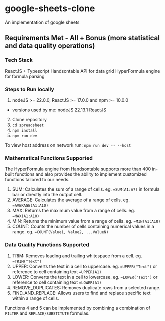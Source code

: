 # google-sheets-clone
An implementation of google sheets

## Requirements Met - All + Bonus (more statistical and data quality operations)

### Tech Stack
ReactJS + Typescript
Handsontable API for data grid
HyperFormula engine for formula parsing

### Steps to Run locally
1. nodeJS >= 22.0.0, ReactJS >= 17.0.0 and npm >= 10.0.0
  - versions used by me:
  nodeJS 22.13.1
  ReactJS 
2. Clone repository
3. `cd spreadsheet`
4. `npm install`
5. `npm run dev`

To view host address on network run:
  `npm run dev -- --host`


### Mathematical Functions Supported
The HyperFormula engine from Handsontable supports more than 400 in-built functions and also provides the ability to implement customized functions tailored to our needs.
1. SUM: Calculates the sum of a range of cells.
eg. `=SUM(A1:A7)` in formula bar or directly into the output cell.
2. AVERAGE: Calculates the average of a range of cells.
eg. `=AVERAGE(A1:A10)`
3. MAX: Returns the maximum value from a range of cells.
eg. `=MAX(A1:A10)`
4. MIN: Returns the minimum value from a range of cells.
eg. `=MIN(A1:A10)`
5. COUNT: Counts the number of cells containing numerical values in a range.
eg. `=COUNT(Value1, Value2, ...ValueN)`

### Data Quality Functions Supported
1. TRIM: Removes leading and trailing whitespace from a cell.
eg. `=TRIM("Text")`
2. UPPER: Converts the text in a cell to uppercase.
eg. `=UPPER("Text")` or reference to cell containing text `=UPPER(A1)`
3. LOWER: Converts the text in a cell to lowercase.
eg. `=LOWER("Text")` or reference to cell containing text `=LOWER(A1)`
4. REMOVE_DUPLICATES: Removes duplicate rows from a selected
range.
5. FIND_AND_REPLACE: Allows users to find and replace specific text
within a range of cells.

Functions 4 and 5 can be implemented by combining a combination of `FILTER` and `REPLACE/SUBSTITUTE` formulas.
